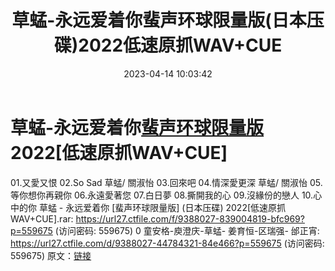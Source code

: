 ﻿---
title: 草蜢-永远爱着你蜚声环球限量版(日本压碟)2022低速原抓WAV+CUE
date: 2023-04-14 10:03:42
categories: WAV车载音乐、镜像
tags: 华语中文
---
# 草蜢-永远爱着你[蜚声环球限量版](日本压碟)2022[低速原抓WAV+CUE]

01.又愛又恨
02.So Sad 草蜢/ 關淑怡
03.回來吧
04.情深愛更深 草蜢/ 關淑怡
05.等你想你再親你
06.永遠愛著您
07.白日夢
08.撕開我的心
09.沒緣份的戀人
10.心中的你
草蜢 - 永远爱着你 [蜚声环球限量版] (日本压碟) 2022[低速原抓WAV+CUE].rar: https://url27.ctfile.com/f/9388027-839004819-bfc969?p=559675
(访问密码: 559675)
0 童安格-庾澄庆-草蜢- 姜育恒-区瑞强- 邰正宵: https://url27.ctfile.com/d/9388027-44784321-84e466?p=559675
(访问密码: 559675)
原文：[链接](https://blog.sina.com.cn/s/blog_1647c7e76010311g7.html)